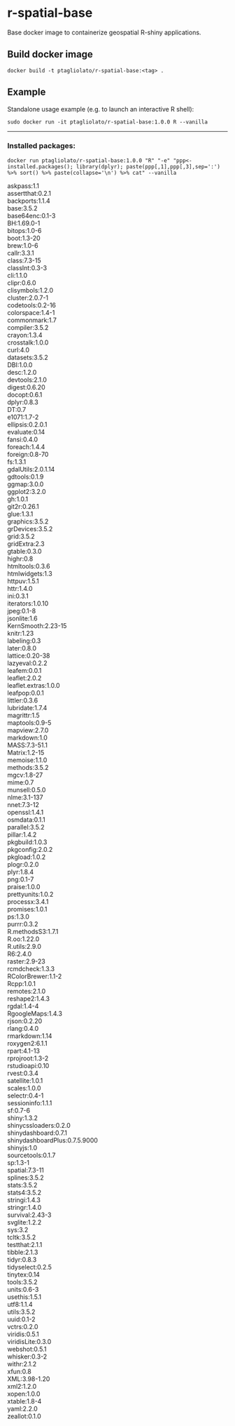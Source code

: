 # r-spatial-base
Base docker image to containerize geospatial R-shiny applications.

## Build docker image
    docker build -t ptagliolato/r-spatial-base:<tag> .

## Example
Standalone usage example (e.g. to launch an interactive R shell): 

    sudo docker run -it ptagliolato/r-spatial-base:1.0.0 R --vanilla

------------------------------
### Installed packages:

    docker run ptagliolato/r-spatial-base:1.0.0 "R" "-e" "ppp<-installed.packages(); library(dplyr); paste(ppp[,1],ppp[,3],sep=':') %>% sort() %>% paste(collapse='\n') %>% cat" --vanilla

askpass:1.1  
assertthat:0.2.1  
backports:1.1.4  
base:3.5.2  
base64enc:0.1-3  
BH:1.69.0-1  
bitops:1.0-6  
boot:1.3-20  
brew:1.0-6  
callr:3.3.1  
class:7.3-15  
classInt:0.3-3  
cli:1.1.0  
clipr:0.6.0  
clisymbols:1.2.0  
cluster:2.0.7-1  
codetools:0.2-16  
colorspace:1.4-1  
commonmark:1.7  
compiler:3.5.2  
crayon:1.3.4  
crosstalk:1.0.0  
curl:4.0  
datasets:3.5.2  
DBI:1.0.0  
desc:1.2.0  
devtools:2.1.0  
digest:0.6.20  
docopt:0.6.1  
dplyr:0.8.3  
DT:0.7  
e1071:1.7-2  
ellipsis:0.2.0.1  
evaluate:0.14  
fansi:0.4.0  
foreach:1.4.4  
foreign:0.8-70  
fs:1.3.1  
gdalUtils:2.0.1.14  
gdtools:0.1.9  
ggmap:3.0.0  
ggplot2:3.2.0  
gh:1.0.1  
git2r:0.26.1  
glue:1.3.1  
graphics:3.5.2  
grDevices:3.5.2  
grid:3.5.2  
gridExtra:2.3  
gtable:0.3.0  
highr:0.8  
htmltools:0.3.6  
htmlwidgets:1.3  
httpuv:1.5.1  
httr:1.4.0  
ini:0.3.1  
iterators:1.0.10  
jpeg:0.1-8  
jsonlite:1.6  
KernSmooth:2.23-15  
knitr:1.23  
labeling:0.3  
later:0.8.0  
lattice:0.20-38  
lazyeval:0.2.2  
leafem:0.0.1  
leaflet:2.0.2  
leaflet.extras:1.0.0  
leafpop:0.0.1  
littler:0.3.6  
lubridate:1.7.4  
magrittr:1.5  
maptools:0.9-5  
mapview:2.7.0  
markdown:1.0  
MASS:7.3-51.1  
Matrix:1.2-15  
memoise:1.1.0  
methods:3.5.2  
mgcv:1.8-27  
mime:0.7  
munsell:0.5.0  
nlme:3.1-137  
nnet:7.3-12  
openssl:1.4.1  
osmdata:0.1.1  
parallel:3.5.2  
pillar:1.4.2  
pkgbuild:1.0.3  
pkgconfig:2.0.2  
pkgload:1.0.2  
plogr:0.2.0  
plyr:1.8.4  
png:0.1-7  
praise:1.0.0  
prettyunits:1.0.2  
processx:3.4.1  
promises:1.0.1  
ps:1.3.0  
purrr:0.3.2  
R.methodsS3:1.7.1  
R.oo:1.22.0  
R.utils:2.9.0  
R6:2.4.0  
raster:2.9-23  
rcmdcheck:1.3.3  
RColorBrewer:1.1-2  
Rcpp:1.0.1  
remotes:2.1.0  
reshape2:1.4.3  
rgdal:1.4-4  
RgoogleMaps:1.4.3  
rjson:0.2.20  
rlang:0.4.0  
rmarkdown:1.14  
roxygen2:6.1.1  
rpart:4.1-13  
rprojroot:1.3-2  
rstudioapi:0.10  
rvest:0.3.4  
satellite:1.0.1  
scales:1.0.0  
selectr:0.4-1  
sessioninfo:1.1.1  
sf:0.7-6  
shiny:1.3.2  
shinycssloaders:0.2.0  
shinydashboard:0.7.1  
shinydashboardPlus:0.7.5.9000  
shinyjs:1.0  
sourcetools:0.1.7  
sp:1.3-1  
spatial:7.3-11  
splines:3.5.2  
stats:3.5.2  
stats4:3.5.2  
stringi:1.4.3  
stringr:1.4.0  
survival:2.43-3  
svglite:1.2.2  
sys:3.2  
tcltk:3.5.2  
testthat:2.1.1  
tibble:2.1.3  
tidyr:0.8.3  
tidyselect:0.2.5  
tinytex:0.14  
tools:3.5.2  
units:0.6-3  
usethis:1.5.1  
utf8:1.1.4  
utils:3.5.2  
uuid:0.1-2  
vctrs:0.2.0  
viridis:0.5.1  
viridisLite:0.3.0  
webshot:0.5.1  
whisker:0.3-2  
withr:2.1.2  
xfun:0.8  
XML:3.98-1.20  
xml2:1.2.0  
xopen:1.0.0  
xtable:1.8-4  
yaml:2.2.0  
zeallot:0.1.0  

